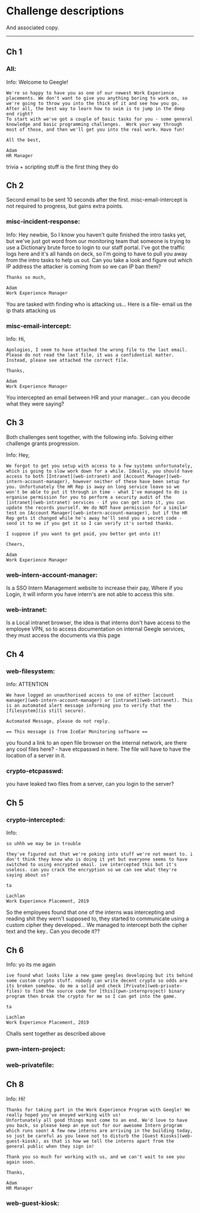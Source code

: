# Challenge descriptions

And associated copy.

------------------

## Ch 1

### All:

Info:
    Welcome to Geegle!

    We're so happy to have you as one of our newest Work Experience placements. We don't want to give you anything boring to work on, so we're going to throw you into the thick of it and see how you go. After all, the best way to learn how to swim is to jump in the deep end right?
    To start with we've got a couple of basic tasks for you - some general knowledge and basic programming challenges.  Work your way through most of those, and then we'll get you into the real work. Have fun!

    All the best,

    Adam
    HR Manager

trivia + scripting stuff is the first thing they do


## Ch 2

Second email to be sent 10 seconds after the first.
misc-email-intercept is not required to progress, but gains extra points.


### misc-incident-response:

Info:
    Hey newbie,
    So I know you haven't quite finished the intro tasks yet, but we've just got word from our monitoring team that someone is trying to use a Dictionary brute force to login to our staff portal. I've got the traffic logs here and it's all hands on deck, so I'm going to have to pull you away from the intro tasks to help us out. Can you take a look and figure out which IP address the attacker is coming from so we can IP ban them?

    Thanks so much,

    Adam
    Work Experience Manager

You are tasked with finding who is attacking us... Here is a file- email us the ip thats attacking us

### misc-email-intercept:

Info:
    Hi,

    Apologies, I seem to have attached the wrong file to the last email. Please do not read the last file, it was a confidential matter. Instead, please see attached the correct file.

    Thanks,

    Adam
    Work Experience Manager

You intercepted an email between HR and your manager... can you decode what they were saying?

## Ch 3

Both challenges sent together, with the following info.
Solving either challenge grants progression.

Info:
    Hey,

    We forgot to get you setup with access to a few systems unfortunately, which is going to slow work down for a while. Ideally, you should have access to both [Intranet](web-intranet) and [Account Manager](web-intern-account-manager), however neither of these have been setup for you. Unfortunately the HR Rep is away on long service leave so we won't be able to put it through in time - what I've managed to do is organise permission for you to perform a security audit of the [intranet](web-intranet) services - if you can get into it, you can update the records yourself. We do NOT have permission for a similar test on [Account Manager](web-intern-account-manager), but if the HR Rep gets it changed while he's away he'll send you a secret code - send it to me if you get it so I can verify it's sorted thanks.

    I suppose if you want to get paid, you better get onto it!

    Cheers,

    Adam
    Work Experience Manager

### web-intern-account-manager:

Is a SSO Intern Management website to increase their pay, Where if you Login, it will inform you have intern's are not able to access this site.

### web-intranet:

Is a Local intranet browser, the idea is that interns don't have access to the employee VPN, so to access documentation on internal Geegle services, they must access the documents via this page

## Ch 4

### web-filesystem:

Info:
    ATTENTION

    We have logged an unauthorised access to one of either [account manager](web-intern-account-manager) or [intranet](web-intranet). This is an automated alert message informing you to verify that the [filesystem](is still secure).

    Automated Message, please do not reply.

    == This message is from IceEar Monitoring software ==

you found a link to an open file browser on the internal network, are there any cool files here?
      - have etcpasswd in here. The file will have to have the location of a server in it.

### crypto-etcpasswd:

you have leaked two files from a server, can you login to the server?

## Ch 5

### crypto-intercepted:

Info:

    so uhhh we may be in trouble

    they've figured out that we're poking into stuff we're not meant to. i don't think they know who is doing it yet but everyone seems to have switched to using encrypted email. ive intercepted this but it's useless. can you crack the encryption so we can see what they're saying about us?

    ta

    Lachlan
    Work Experience Placement, 2019

So the employees found that one of the interns was intercepting and reading shit they wern't supposed to, they started to communicate using a custom cipher they developed... We managed to intercept both the cipher text and the key.. Can you decode it??

## Ch 6

Info:
    yo its me again

    ive found what looks like a new game geegles developing but its behind some custom crypto stuff. nobody can write decent crypto so odds are its broken somehow. do me a solid and check [Private](web-private-files) to find the source code for [this](pwn-internproject) binary program then break the crypto for me so I can get into the game.

    ta

    Lachlan
    Work Experience Placement, 2019

Challs sent together as described above

### pwn-intern-project:


### web-privatefile:



## Ch 8

Info:
    Hi!

    Thanks for taking part in the Work Experience Program with Geegle! We really hoped you've enoyed working with us!
    Unfortunately all good things must come to an end. We'd love to have you back, so please keep an eye out for our awesome Intern program which runs soon! A few new interns are arriving in the building today, so just be careful as you leave not to disturb the [Guest Kiosks](web-guest-kiosk), as that is how we tell the interns apart from the general public when they sign in!

    Thank you so much for working with us, and we can't wait to see you again soon.

    Thanks,

    Adam
    HR Manager

### web-guest-kiosk:
        
